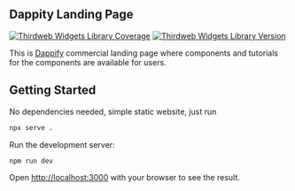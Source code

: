 ## Dappity Landing Page
[![Thirdweb Widgets Library Coverage](https://github.com/dappify-web3/widgets/actions/workflows/deploy.yml/badge.svg)](https://github.com/dappify-web3/widgets/actions/workflows/deploy.yml/badge.svg)
[![Thirdweb Widgets Library Version](https://img.shields.io/npm/v/@dappify/thirdweb.svg)](https://www.npmjs.com/package/@dappify/thirdweb)

This is [Dappify](https://dappify.com) commercial landing page where components and tutorials for the components are available for users.

## Getting Started

No dependencies needed, simple static website, just run
```bash
npx serve .
```

Run the development server:

```bash
npm run dev
```

Open [http://localhost:3000](http://localhost:3000) with your browser to see the result.
